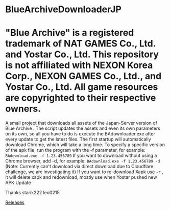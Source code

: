 # BlueArchiveDownloaderJP
# "Blue Archive" is a registered trademark of NAT GAMES Co., Ltd. and Yostar Co., Ltd. This repository is not affiliated with NEXON Korea Corp., NEXON GAMES Co., Ltd., and Yostar Co., Ltd. All game resources are copyrighted to their respective owners.


A small project that downloads all assets of the Japan-Server version of Blue Archive . The script updates the assets and even its own parameters on its own, so all you have to do is execute the BAdownloader.exe after every update to get the latest files.
The first startup will automatically download Chrome, which will take a long time.
To specify a specific version of the apk file, run the program with the -f parameter, for example: `BAdownload.exe -f 1.23.456789`
If you want to download without using a Chrome browser, add -d, for example: `BAdownload.exe -f 1.23.456789 -d` (Note: Currently can't download via direct download due to Cloudflare challenge, we are investigating it)
If you want to re-download Xapk use  `-r` , it will delete xapk and redownload, mostly use when Yostar pushed new APK Update

Thanks starik222 leo0215

[Releases](<https://github.com/fiseleo/BlueArchiveDownloaderJP/tree/main> "Title")



